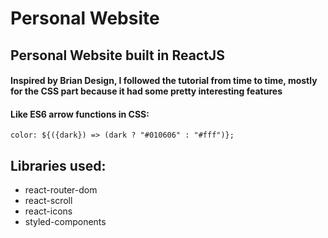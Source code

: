 # Personal Website

## Personal Website built in ReactJS

#### Inspired by Brian Design, I followed the tutorial from time to time, mostly for the CSS part because it had some pretty interesting features
#### Like ES6 arrow functions in CSS:
```
color: ${({dark}) => (dark ? "#010606" : "#fff")};
```

## Libraries used:
* react-router-dom
* react-scroll
* react-icons
* styled-components

